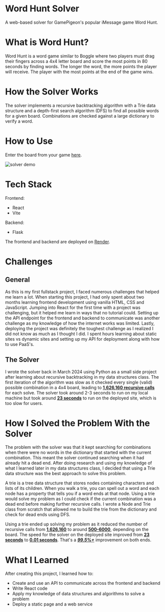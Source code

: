 # Word Hunt Solver

A web-based solver for GamePigeon's popular iMessage game Word Hunt.

# What is Word Hunt?

Word Hunt is a word game similar to Boggle where two players must drag their fingers across a 4x4 letter board and score the most points in 80 seconds by finding words. The longer the word, the more points the player will receive. The player with the most points at the end of the game wins.

# How the Solver Works

The solver implements a recursive backtracking algorithm with a Trie data structure and a depth-first search algorithm (DFS) to find all possible words for a given board. Combinations are checked against a large dictionary to verify a word.

# How to Use

Enter the board from your game [here](https://word-hunt-solver.onrender.com/).

![solver demo](https://github.com/tonydnh/word-hunt-solver/assets/88163609/80ca569a-50e8-4a1c-b430-6c543b7e22a7)

# Tech Stack

Frontend:
- React
- Vite

Backend:
- Flask

The frontend and backend are deployed on [Render](https://render.com/).

# Challenges

## General

As this is my first fullstack project, I faced numerous challenges that helped me learn a lot. When starting this project, I had only spent about two months learning frontend development using vanilla HTML, CSS and JavaScript. Jumping into React for the first time with a project was challenging, but it helped me learn in ways that no tutorial could. Setting up the API endpoint for the frontend and backend to communicate was another challenge as my knowledge of how the internet works was limited. Lastly, deploying the project was definitely the toughest challenge as I realized I did not know as much as I thought I did. I spent hours learning about static sites vs dynamic sites and setting up my API for deployment along with how to use PaaS's.

## The Solver

I wrote the solver back in March 2024 using Python as a small side project after learning about recursive backtracking in my data structures class. The first iteration of the algorithm was slow as it checked every single (valid) possible combination in a 4x4 board, leading to <u>**1,626,160 recursive calls**</u> for each solve. The solver took around 2-3 seconds to run on my local machine but took around <u>**23 seconds**</u> to run on the deployed site, which is too slow for users.

# How I Solved the Problem With the Solver

The problem with the solver was that it kept searching for combinations when there were no words in the dictionary that started with the current combination. This meant the solver continued searching when it had already hit a dead end. After doing research and using my knowledge of what I learned later in my data structures class, I decided that using a Trie data structure was the best approach to solve this problem. 

A trie is a tree data structure that stores nodes containing characters and lists of its children. When you walk a trie, you can spell out a word and each node has a property that tells you if a word ends at that node. Using a trie would solve my problem as I could check if the current combination was a dead end before making further recursive calls. I wrote a Node and Trie class from scratch that allowed me to build the trie from the dictionary and check for dead ends using DFS.

Using a trie ended up solving my problem as it reduced the number of recursive calls from <u>**1,626,160**</u> to around <u>**500-6000**</u>, depending on the board. The speed for the solver on the deployed site improved from <u>**23 seconds**</u> to <u>**0.01 seconds**</u>. That's a <u>***99.5%+***</u> improvement on both ends.

# What I Learned

After creating this project, I learned how to:
- Create and use an API to communicate across the frontend and backend
- Write React code
- Apply my knowledge of data structures and algorithms to solve a problem
- Deploy a static page and a web service